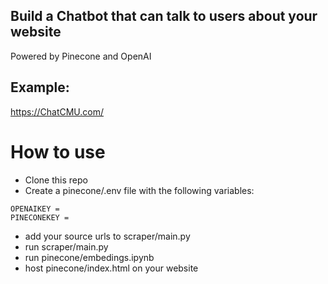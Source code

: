 ## Build a Chatbot that can talk to users about your website

Powered by Pinecone and OpenAI

## Example:

https://ChatCMU.com/

# How to use

- Clone this repo
- Create a pinecone/.env file with the following variables:

```
OPENAIKEY =
PINECONEKEY =
```

- add your source urls to scraper/main.py
- run scraper/main.py
- run pinecone/embedings.ipynb
- host pinecone/index.html on your website
